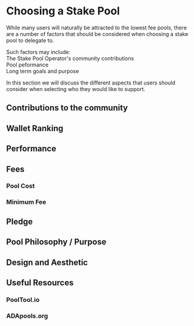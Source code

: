 # Choosing a Stake Pool  
  
While many users will naturally be attracted to the lowest fee pools, there are a number of factors that should be considered when choosing a stake pool to delegate to.

Such factors may include:  
The Stake Pool Operator's community contributions  
Pool peformance  
Long term goals and purpose  
  
In this section we will discuss the different aspects that users should consider when selecting who they would like to support.  
  
## Contributions to the community  
  
## Wallet Ranking  
  
## Performance  
  
## Fees  
  
### Pool Cost  
  
### Minimum Fee  
  
## Pledge  
  
## Pool Philosophy / Purpose  
  
## Design and Aesthetic  
    
## Useful Resources  
  
### PoolTool.io  
  
### ADApools.org  
